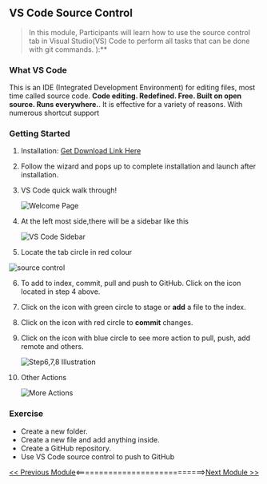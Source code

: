 ## VS Code Source Control

>   In this module, Participants will learn how to use the source control tab in Visual Studio(VS) Code to perform all tasks that can be done with git commands. ):**

### What VS **Code** 

This is an IDE (Integrated Development Environment) for editing files, most time called source code. **Code editing. Redefined. Free. Built on open source. Runs everywhere.**. It is effective for a variety of reasons. With numerous shortcut support

### Getting Started

1.   Installation: [Get Download Link Here](https://code.visualstudio.com/)

2.  Follow the wizard and pops up to complete installation and launch after installation.

3.  VS Code quick walk through! 

    ![Welcome Page](./vscode-pack//welcome.png)

4.  At the left most side,there will be a sidebar like this 

    ![VS Code Sidebar](./vscode-pack/vscode-1.PNG)

5.  Locate the tab circle in red colour 
   
   ![source control](./vscode-pack/vscode-2.PNG)

6.  To add to index, commit, pull and push to GitHub. Click on the icon located in step 4 above.

7.  Click on the icon with green circle to stage or **add** a file to the index.

8.  Click on the icon with red circle to **commit** changes.

9.  Click on the icon with blue circle to see more action to pull, push, add remote and others.

    ![Step6,7,8 Illustration](./vscode-pack/vscode-3.png)

9.  Other Actions

    ![More Actions](./vscode-pack/vscode-4.png)

### Exercise

-   Create a new folder.
-   Create a new file and add anything inside.
-   Create a GitHub repository.
-   Use VS Code source control to push to GitHub

[<< Previous Module](3-github.md)<============================>[Next Module >>](5-github-tabs.md)
